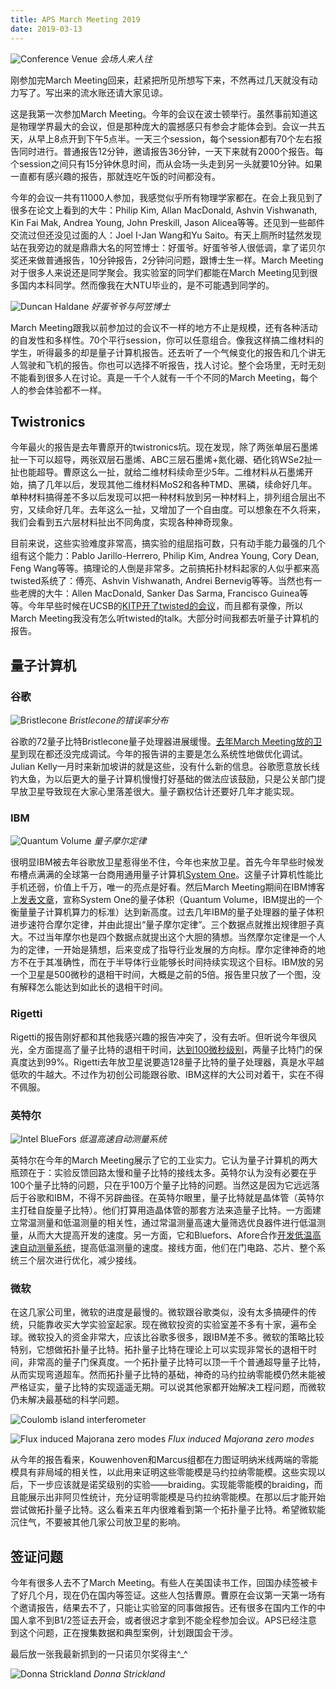 ```yaml
---
title: APS March Meeting 2019
date: 2019-03-13
---
```


![Conference Venue](venue.jpg)
*会场人来人往*

刚参加完March Meeting回来，赶紧把所见所想写下来，不然再过几天就没有动力写了。写出来的流水账还请大家见谅。

这是我第一次参加March Meeting。今年的会议在波士顿举行。虽然事前知道这是物理学界最大的会议，但是那种庞大的震撼感只有参会才能体会到。会议一共五天，从早上8点开到下午5点半。一天三个session，每个session都有70个左右报告同时进行。普通报告12分钟，邀请报告36分钟，一天下来就有2000个报告。每个session之间只有15分钟休息时间，而从会场一头走到另一头就要10分钟。如果一直都有感兴趣的报告，那就连吃午饭的时间都没有。

今年的会议一共有11000人参加，我感觉似乎所有物理学家都在。在会上我见到了很多在论文上看到的大牛：Philip Kim, Allan MacDonald, Ashvin Vishwanath, Kin Fai Mak, Andrea Young, John Preskill, Jason Alicea等等。还见到一些邮件交流过但还没见过面的人：Joel I-Jan Wang和Yu Saito。有天上厕所时猛然发现站在我旁边的就是鼎鼎大名的阿笠博士：好蛋爷。好蛋爷爷人很低调，拿了诺贝尔奖还来做普通报告，10分钟报告，2分钟问问题，跟博士生一样。March Meeting对于很多人来说还是同学聚会。我实验室的同学们都能在March Meeting见到很多国内本科同学。然而像我在大NTU毕业的，是不可能遇到同学的。

![Duncan Haldane](haldane.jpg)
*好蛋爷爷与阿笠博士*

March Meeting跟我以前参加过的会议不一样的地方不止是规模，还有各种活动的自发性和多样性。70个平行session，你可以任意组合。像我这样搞二维材料的学生，听得最多的却是量子计算机报告。还去听了一个气候变化的报告和几个讲无人驾驶和飞机的报告。你也可以选择不听报告，找人讨论。整个会场里，无时无刻不能看到很多人在讨论。真是一千个人就有一千个不同的March Meeting，每个人的参会体验都不一样。

## Twistronics

今年最火的报告是去年曹原开的twistronics坑。现在发现，除了两张单层石墨烯扯一下可以超导，两张双层石墨烯、ABC三层石墨烯+氮化硼、硒化钨WSe2扯一扯也能超导。曹原这么一扯，就给二维材料续命至少5年。二维材料从石墨烯开始，搞了几年以后，发现其他二维材料MoS2和各种TMD、黑磷，续命好几年。单种材料搞得差不多以后发现可以把一种材料放到另一种材料上，排列组合层出不穷，又续命好几年。去年这么一扯，又增加了一个自由度。可以想象在不久将来，我们会看到五六层材料扯出不同角度，实现各种神奇现象。

目前来说，这些实验难度非常高，搞实验的组屈指可数，只有动手能力最强的几个组有这个能力：Pablo Jarillo-Herrero, Philip Kim, Andrea Young, Cory Dean, Feng Wang等等。搞理论的人倒是非常多。之前搞拓扑材料起家的人似乎都来高twisted系统了：傅亮、Ashvin Vishwanath, Andrei Bernevig等等。当然也有一些老牌的大牛：Allen MacDonald, Sanker Das Sarma, Francisco Guinea等等。今年早些时候在UCSB的[KITP开了twisted的会议](http://online.kitp.ucsb.edu/online/bands_m19/)，而且都有录像，所以March Meeting我没有怎么听twisted的talk。大部分时间我都去听量子计算机的报告。

## 量子计算机

### 谷歌

![Bristlecone](bristlecone.jpg)
*Bristlecone的错误率分布*

谷歌的72量子比特Bristlecone量子处理器进展缓慢。[去年March Meeting放的卫星](https://ai.googleblog.com/2018/03/a-preview-of-bristlecone-googles-new.html)到现在都还没完成调试。今年的报告讲的主要是怎么系统性地做优化调试。Julian Kelly一月时来新加坡讲的就是这些，没有什么新的信息。谷歌愿意放长线钓大鱼，为以后更大的量子计算机慢慢打好基础的做法应该鼓励，只是公关部门提早放卫星导致现在大家心里落差很大。量子霸权估计还要好几年才能实现。

### IBM

![Quantum Volume](quantum_volume.jpg)
*量子摩尔定律*

很明显IBM被去年谷歌放卫星惹得坐不住，今年也来放卫星。首先今年早些时候发布槽点满满的全球第一台商用通用量子计算机[System One](https://newsroom.ibm.com/2019-01-08-IBM-Unveils-Worlds-First-Integrated-Quantum-Computing-System-for-Commercial-Use)。这量子计算机性能比手机还弱，价值上千万，唯一的亮点是好看。然后March Meeting期间在IBM博客上[发表文章](https://www.ibm.com/blogs/research/2019/03/power-quantum-device/)，宣称System One的量子体积（Quantum Volume，IBM提出的一个衡量量子计算机算力的标准）达到新高度。过去几年IBM的量子处理器的量子体积进步速符合摩尔定律，并由此提出“量子摩尔定律”。三个数据点就推出规律胆子真大。不过当年摩尔也是四个数据点就提出这个大胆的猜想。当然摩尔定律是一个人为的定律，一开始是猜想，后来变成了指导行业发展的方向标。摩尔定律神奇的地方不在于其准确性，而在于半导体行业能够长时间持续实现这个目标。IBM放的另一个卫星是500微秒的退相干时间，大概是之前的5倍。报告里只放了一个图，没有解释怎么能达到如此长的退相干时间。

### Rigetti

Rigetti的报告刚好都和其他我感兴趣的报告冲突了，没有去听。但听说今年很风光，全方面提高了量子比特的退相干时间，[达到100微秒级别](https://arxiv.org/abs/1901.08042)，两量子比特门的保真度达到99%。Rigetti去年放卫星说要造128量子比特的量子处理器，真是水平越低吹的牛越大。不过作为初创公司能跟谷歌、IBM这样的大公司对着干，实在不得不佩服。

### 英特尔

![Intel BlueFors](intel_bluefors.jpg)
*低温高速自动测量系统*

英特尔在今年的March Meeting展示了它的工业实力。它认为量子计算机的两大瓶颈在于：实验反馈回路太慢和量子比特的接线太多。英特尔认为没有必要在乎100个量子比特的问题，只在乎100万个量子比特的问题。当然这是因为它远远落后于谷歌和IBM，不得不另辟曲径。在英特尔眼里，量子比特就是晶体管（英特尔主打硅自旋量子比特）。他们打算用造晶体管的那套方法来造量子比特。一方面建立常温测量和低温测量的相关性，通过常温测量高速大量筛选优良器件进行低温测量，从而大大提高开发的速度。另一方面，它和Bluefors、Afore合作[开发低温高速自动测量系统](https://newsroom.intel.com/news/intel-drives-development-quantum-cryoprober-bluefors-afore-accelerate-quantum-computing/#gs.0k0x47)，提高低温测量的速度。接线方面，他们在门电路、芯片、整个系统三个层次进行优化，减少接线。

### 微软

在这几家公司里，微软的进度是最慢的。微软跟谷歌类似，没有太多搞硬件的传统，只能靠收买大学实验室起家。现在微软投资的实验室差不多有十家，遍布全球。微软投入的资金非常大，应该比谷歌多很多，跟IBM差不多。微软的策略比较特别，它想做拓扑量子比特。拓扑量子比特在理论上可以实现非常长的退相干时间，非常高的量子门保真度。一个拓扑量子比特可以顶一千个普通超导量子比特，从而实现弯道超车。然而拓扑量子比特的基础，神奇的马约拉纳零能模仍然未能被严格证实，量子比特的实现遥遥无期。可以说其他家都开始解决工程问题，而微软仍未解决最基础的科学问题。

![Coulomb island interferometer](majorana1.jpg)

![Flux induced Majorana zero modes](majorana2.jpg)
*Flux induced Majorana zero modes*

从今年的报告看来，Kouwenhoven和Marcus组都在力图证明纳米线两端的零能模具有非局域的相关性，以此用来证明这些零能模是马约拉纳零能模。这些实现以后，下一步应该就是诺奖级别的实验——braiding。实现能零能模的braiding，而且能展示出非阿贝性统计，充分证明零能模是马约拉纳零能模。在那以后才能开始尝试做拓扑量子比特。这么看来五年内很难看到第一个拓扑量子比特。希望微软能沉住气，不要被其他几家公司放卫星的影响。

## 签证问题

今年有很多人去不了March Meeting。有些人在美国读书工作，回国办续签被卡了好几个月，现在仍在国内等签证。这些人包括曹原。曹原在会议第一天第一场有个邀请报告，结果去不了，只能让实验室的同事做报告。还有很多在国内工作的中国人拿不到B1/2签证去开会，或者很迟才拿到不能全程参加会议。APS已经注意到这个问题，正在搜集数据和典型案例，计划跟国会干涉。

最后放一张我最新抓到的一只诺贝尔奖得主^_^

![Donna Strickland](strickland.jpg)
*Donna Strickland*
